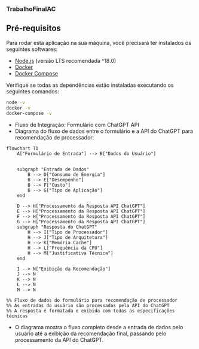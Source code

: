 ### TrabalhoFinalAC

## Pré-requisitos

Para rodar esta aplicação na sua máquina, você precisará ter instalados os seguintes softwares:

- [Node.js](https://nodejs.org) (versão LTS recomendada ^18.0)
- [Docker](https://www.docker.com/)
- [Docker Compose](https://docs.docker.com/compose/install/)

Verifique se todas as dependências estão instaladas executando os seguintes comandos:

```bash
node -v
docker -v
docker-compose -v
```

- Fluxo de Integração: Formulário com ChatGPT API
- Diagrama do fluxo de dados entre o formulário e a API do ChatGPT para recomendação de processador:
```mermaid
flowchart TD
    A["Formulário de Entrada"] --> B["Dados do Usuário"]
    
    
    subgraph "Entrada de Dados"
        B --> D["Consumo de Energia"]
        B --> E["Desempenho"]
        B --> F["Custo"]
        B --> G["Tipo de Aplicação"]
    end
    
    D --> H["Processamento da Resposta API ChatGPT"]
    E --> H["Processamento da Resposta API ChatGPT"]
    F --> H["Processamento da Resposta API ChatGPT"]
    G --> H["Processamento da Resposta API ChatGPT"]    
    subgraph "Resposta do ChatGPT"
        H --> I["Tipo de Processador"]
        H --> J["Tipo de Arquitetura"]
        H --> K["Memória Cache"]
        H --> L["Frequência da CPU"]
        H --> M["Justificativa Técnica"]
    end
    
    I --> N["Exibição da Recomendação"]
    J --> N
    K --> N
    L --> N
    M --> N

%% Fluxo de dados do formulário para recomendação de processador
%% As entradas do usuário são processadas pela API do ChatGPT
%% A resposta é formatada e exibida com todas as especificações técnicas

```
- O diagrama mostra o fluxo completo desde a entrada de dados pelo usuário até a exibição da recomendação final, passando pelo processamento da API do ChatGPT.
